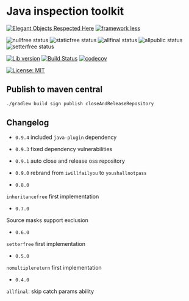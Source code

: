 # Java inspection toolkit

[![Elegant Objects Respected Here](https://www.elegantobjects.org/badge.svg)](https://www.elegantobjects.org)
[![framework less](http://frameworklessmovement.org/img/frameworkless__badge-github.svg)](https://github.com/frameworkless-movement/manifesto)

![nullfree status](https://youshallnotpass.dev/nullfree/youshallnotpass-dev/java-inspections)
![staticfree status](https://youshallnotpass.dev/staticfree/youshallnotpass-dev/java-inspections)
![allfinal status](https://youshallnotpass.dev/allfinal/youshallnotpass-dev/java-inspections)
![allpublic status](https://youshallnotpass.dev/allpublic/youshallnotpass-dev/java-inspections)
![setterfree status](https://youshallnotpass.dev/setterfree/youshallnotpass-dev/java-inspections)

[![Lib version](https://img.shields.io/maven-central/v/dev.youshallnotpass/java-inspections.svg?label=lib)](https://maven-badges.herokuapp.com/maven-central/dev.youshallnotpass/java-inspections)
[![Build Status](https://travis-ci.com/youshallnotpass-dev/java-inspections.svg?branch=master)](https://travis-ci.com/youshallnotpass-dev/java-inspections)
[![codecov](https://codecov.io/gh/youshallnotpass-dev/java-inspections/branch/master/graph/badge.svg)](https://codecov.io/gh/youshallnotpass-dev/java-inspections)

[![License: MIT](https://img.shields.io/badge/License-MIT-yellow.svg)](https://github.com/youshallnotpass-dev/java-inspections/blob/master/LICENSE)

## Publish to maven central
```bash
./gradlew build sign publish closeAndReleaseRepository
```


## Changelog
- `0.9.4` included `java-plugin` dependency

- `0.9.3` fixed dependency vulnerabilities

- `0.9.1` auto close and release oss repository

- `0.9.0` rebrand from `iwillfailyou` to `youshallnotpass`

- `0.8.0`

`inheritancefree` first implementation

- `0.7.0`

Source masks support exclusion

- `0.6.0`

`setterfree` first implementation

- `0.5.0`

`nomultiplereturn` first implementation

- `0.4.0` 

`allfinal`: skip catch params ability 


